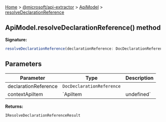 [Home](./index) &gt; [@microsoft/api-extractor](./api-extractor.md) &gt; [ApiModel](./api-extractor.apimodel.md) &gt; [resolveDeclarationReference](./api-extractor.apimodel.resolvedeclarationreference.md)

## ApiModel.resolveDeclarationReference() method

<b>Signature:</b>

```typescript
resolveDeclarationReference(declarationReference: DocDeclarationReference, contextApiItem: ApiItem | undefined): IResolveDeclarationReferenceResult;
```

## Parameters

|  Parameter | Type | Description |
|  --- | --- | --- |
|  declarationReference | `DocDeclarationReference` |  |
|  contextApiItem | `ApiItem | undefined` |  |

<b>Returns:</b>

`IResolveDeclarationReferenceResult`

